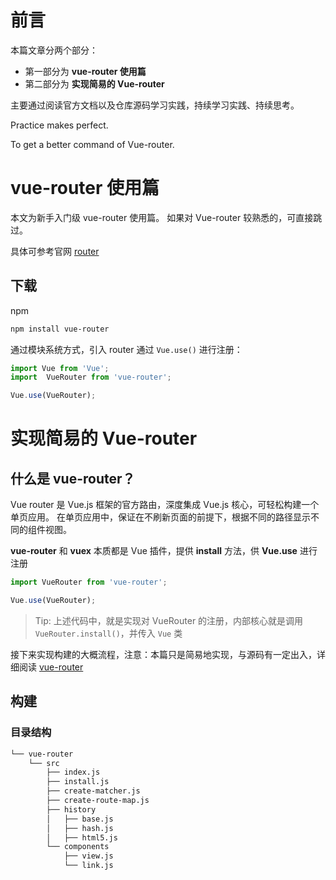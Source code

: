 # 前言
本篇文章分两个部分：
- 第一部分为 **vue-router 使用篇**
- 第二部分为 **实现简易的 Vue-router**

主要通过阅读官方文档以及仓库源码学习实践，持续学习实践、持续思考。

Practice makes perfect.

To get a better command of Vue-router.

# vue-router 使用篇
本文为新手入门级 vue-router 使用篇。
如果对 Vue-router 较熟悉的，可直接跳过。

具体可参考官网 [router](https://router.vuejs.org/)

## 下载
npm
```bash
npm install vue-router
```
通过模块系统方式，引入 router 通过 `Vue.use()` 进行注册：
```js
import Vue from 'Vue';
import  VueRouter from 'vue-router';

Vue.use(VueRouter);
```


# 实现简易的 Vue-router
## 什么是 vue-router？
Vue router 是 Vue.js 框架的官方路由，深度集成 Vue.js 核心，可轻松构建一个单页应用。
在单页应用中，保证在不刷新页面的前提下，根据不同的路径显示不同的组件视图。


**vue-router** 和 **vuex** 本质都是 Vue 插件，提供 **install** 方法，供 **Vue.use** 进行注册
```js
import VueRouter from 'vue-router';

Vue.use(VueRouter);
```
> Tip: 上述代码中，就是实现对 VueRouter 的注册，内部核心就是调用 `VueRouter.install()`，并传入 `Vue` 类

接下来实现构建的大概流程，注意：本篇只是简易地实现，与源码有一定出入，详细阅读 [vue-router](https://github.com/vuejs/vue-router/tree/588220c475b29e038bc6c0badddac7992bf27445/src)

## 构建
### 目录结构
```sh
└── vue-router
    └── src
        ├── index.js
        ├── install.js
        ├── create-matcher.js
        ├── create-route-map.js
        ├── history
        │   ├── base.js
        │   ├── hash.js
        │   ├── html5.js
        └── components
            ├── view.js
            └── link.js
```
